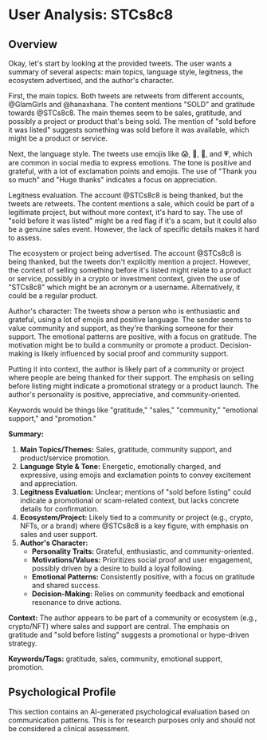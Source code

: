 # User Analysis: STCs8c8

## Overview

<think>
Okay, let's start by looking at the provided tweets. The user wants a summary of several aspects: main topics, language style, legitness, the ecosystem advertised, and the author's character.

First, the main topics. Both tweets are retweets from different accounts, @GlamGirls and @hanaxhana. The content mentions "SOLD" and gratitude towards @STCs8c8. The main themes seem to be sales, gratitude, and possibly a project or product that's being sold. The mention of "sold before it was listed" suggests something was sold before it was available, which might be a product or service.

Next, the language style. The tweets use emojis like 😱, 🤭, 💙, and 💗, which are common in social media to express emotions. The tone is positive and grateful, with a lot of exclamation points and emojis. The use of "Thank you so much" and "Huge thanks" indicates a focus on appreciation.

Legitness evaluation. The account @STCs8c8 is being thanked, but the tweets are retweets. The content mentions a sale, which could be part of a legitimate project, but without more context, it's hard to say. The use of "sold before it was listed" might be a red flag if it's a scam, but it could also be a genuine sales event. However, the lack of specific details makes it hard to assess.

The ecosystem or project being advertised. The account @STCs8c8 is being thanked, but the tweets don't explicitly mention a project. However, the context of selling something before it's listed might relate to a product or service, possibly in a crypto or investment context, given the use of "STCs8c8" which might be an acronym or a username. Alternatively, it could be a regular product.

Author's character: The tweets show a person who is enthusiastic and grateful, using a lot of emojis and positive language. The sender seems to value community and support, as they're thanking someone for their support. The emotional patterns are positive, with a focus on gratitude. The motivation might be to build a community or promote a product. Decision-making is likely influenced by social proof and community support.

Putting it into context, the author is likely part of a community or project where people are being thanked for their support. The emphasis on selling before listing might indicate a promotional strategy or a product launch. The author's personality is positive, appreciative, and community-oriented.

Keywords would be things like "gratitude," "sales," "community," "emotional support," and "promotion."
</think>

**Summary:**  
1. **Main Topics/Themes:** Sales, gratitude, community support, and product/service promotion.  
2. **Language Style & Tone:** Energetic, emotionally charged, and expressive, using emojis and exclamation points to convey excitement and appreciation.  
3. **Legitness Evaluation:** Unclear; mentions of "sold before listing" could indicate a promotional or scam-related context, but lacks concrete details for confirmation.  
4. **Ecosystem/Project:** Likely tied to a community or project (e.g., crypto, NFTs, or a brand) where @STCs8c8 is a key figure, with emphasis on sales and user support.  
5. **Author's Character:**  
   - **Personality Traits:** Grateful, enthusiastic, and community-oriented.  
   - **Motivations/Values:** Prioritizes social proof and user engagement, possibly driven by a desire to build a loyal following.  
   - **Emotional Patterns:** Consistently positive, with a focus on gratitude and shared success.  
   - **Decision-Making:** Relies on community feedback and emotional resonance to drive actions.  

**Context:** The author appears to be part of a community or ecosystem (e.g., crypto/NFT) where sales and support are central. The emphasis on gratitude and "sold before listing" suggests a promotional or hype-driven strategy.  

**Keywords/Tags:** gratitude, sales, community, emotional support, promotion.

## Psychological Profile

This section contains an AI-generated psychological evaluation based on communication patterns. This is for research purposes only and should not be considered a clinical assessment.